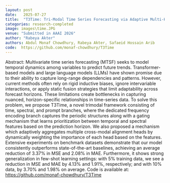 ```yaml
---
layout: post
date:   2025-07-27
title:  "T3Time: Tri-Modal Time Series Forecasting via Adaptive Multi-Head Alignment and Residual Fusion"
categories: research-completed
image: images\time.JPG
venue: "Submitted in AAAI 2026"
author: "Rabeya Akter"
authors: Abdul Monaf Chowdhury, Rabeya Akter, Safaeid Hossain Arib
code:  https://github.com/monaf-chowdhury/T3Time
---
```

Abstract:
Multivariate time series forecasting (MTSF) seeks to model temporal dynamics among variables to predict future trends. Transformer-based models and large language models (LLMs) have shown promise due to their ability to capture long-range dependencies and patterns. However, current methods often rely on rigid inductive biases, ignore intervariable interactions, or apply static fusion strategies that limit adaptability across forecast horizons. These limitations create bottlenecks in capturing nuanced, horizon-specific relationships in time-series data. To solve this problem, we propose T3Time, a novel trimodal framework consisting of time, spectral, and prompt branches, where the dedicated frequency encoding branch captures the periodic structures along with a gating mechanism that learns prioritization between temporal and spectral features based on the prediction horizon. We also proposed a mechanism which adaptively aggregates multiple cross-modal alignment heads by dynamically weighting the importance of each head based on the features. Extensive experiments on benchmark datasets demonstrate that our model consistently outperforms state-of-the-art baselines, achieving an average reduction of 3.37% in MSE and 2.08% in MAE. Furthermore, it shows strong generalization in few-shot learning settings: with 5% training data, we see a reduction in MSE and MAE by 4.13% and 1.91%, respectively; and with 10% data, by 3.70% and 1.98% on average. Code is available at: https://github.com/monaf-chowdhury/T3Time